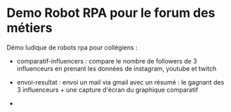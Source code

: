 # Demo Robot RPA pour le forum des métiers

Démo ludique de robots rpa pour collégiens : 
- comparatif-influencers : compare le nombre de followers de 3 influenceurs en prenant les données de instagram, youtube et twitch
- envoi-resultat : envoi un mail via gmail avec un résumé : le gagnant des 3 influenceurs + une capture d'écran du graphique comparatif

- 
